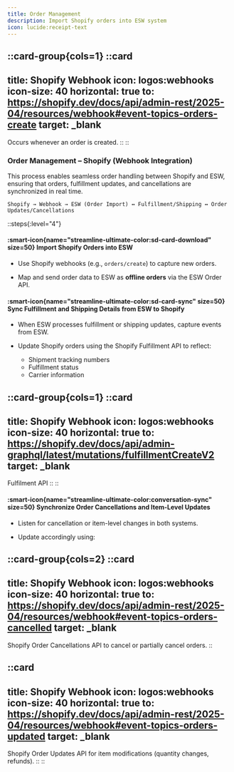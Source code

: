 ```yaml
---
title: Order Management
description: Import Shopify orders into ESW system
icon: lucide:receipt-text
---
```

::card-group{cols=1}
  ::card
  ---
  title: Shopify Webhook
  icon: logos:webhooks
  icon-size: 40
  horizontal: true
  to: https://shopify.dev/docs/api/admin-rest/2025-04/resources/webhook#event-topics-orders-create
  target: _blank
  ---
  Occurs whenever an order is created.
  ::
::

### Order Management – Shopify (Webhook Integration)

This process enables seamless order handling between Shopify and ESW, ensuring that orders, fulfillment updates, and cancellations are synchronized in real time.

`Shopify → Webhook → ESW (Order Import) ↔ Fulfillment/Shipping ↔ Order Updates/Cancellations`

::steps{:level="4"}
#### :smart-icon{name="streamline-ultimate-color:sd-card-download" size=50} Import Shopify Orders into ESW

- Use Shopify webhooks (e.g., `orders/create`) to capture new orders.

- Map and send order data to ESW as **offline orders** via the ESW Order API.


#### :smart-icon{name="streamline-ultimate-color:sd-card-sync" size=50} Sync Fulfillment and Shipping Details from ESW to Shopify

- When ESW processes fulfillment or shipping updates, capture events from ESW.

- Update Shopify orders using the Shopify Fulfillment API to reflect:
  - Shipment tracking numbers
  - Fulfillment status
  - Carrier information

::card-group{cols=1}
  ::card
  ---
  title: Shopify Webhook
  icon: logos:webhooks
  icon-size: 40
  horizontal: true
  to: https://shopify.dev/docs/api/admin-graphql/latest/mutations/fulfillmentCreateV2
  target: _blank
  ---
  Fulfilment API
  ::
::

#### :smart-icon{name="streamline-ultimate-color:conversation-sync" size=50} Synchronize Order Cancellations and Item-Level Updates

- Listen for cancellation or item-level changes in both systems.

- Update accordingly using:

::card-group{cols=2}
  ::card
  ---
  title: Shopify Webhook
  icon: logos:webhooks
  icon-size: 40
  horizontal: true
  to: https://shopify.dev/docs/api/admin-rest/2025-04/resources/webhook#event-topics-orders-cancelled
  target: _blank
  ---
  Shopify Order Cancellations API to cancel or partially cancel orders.
  ::

  ::card
  ---
  title: Shopify Webhook
  icon: logos:webhooks
  icon-size: 40
  horizontal: true
  to: https://shopify.dev/docs/api/admin-rest/2025-04/resources/webhook#event-topics-orders-updated
  target: _blank
  ---
  Shopify Order Updates API for item modifications (quantity changes, refunds).
  ::
::

